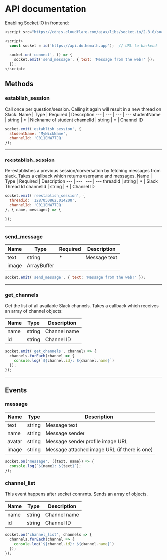 # API documentation

Enabling Socket.IO in frontend:

```javascript
<script src="https://cdnjs.cloudflare.com/ajax/libs/socket.io/2.3.0/socket.io.js"></script>

<script>
  const socket = io('https://api.dothemath.app');  // URL to backend
  
  socket.on('connect', () => {
    socket.emit('send_message', { text: 'Message from the web!' });
  });
</script>
```

## Methods

### establish_session

Call once per question/session. Calling it again will result in a new thread on Slack.
Name | Type | Required | Description
--- | --- | --- | ---
studentName | string | * | Nickname of student
channelId | string | * | Channel ID

```javascript
socket.emit('establish_session', {
  studentName: 'MyNickName',
  channelId: 'C011ENW7TJQ'
});
```

___

### reestablish_session

Re-establishes a previous session/conversation by fetching messages from slack. Takes a callback which returns username and messages.
Name | Type | Required | Description
--- | --- | --- | ---
threadId | string | * | Slack Thread Id
channelId | string | * | Channel ID

```javascript
socket.emit('reestablish_session', {
  threadId: '1287050862.014200',
  channelId: 'C011ENW7TJQ'
}, { name, messages} => {
  
});
```

___

### send_message

Name | Type | Required | Description
--- | --- | --- | ---
text | string | * | Message text
image | ArrayBuffer | |

```javascript
socket.emit('send_message', { text: 'Message from the web!' });
```

___

### get_channels

Get the list of all available Slack channels. Takes a callback which receives an array of channel objects:

Name | Type | Description
--- | --- | ---
name | string | Channel name
id | string | Channel ID

```javascript
socket.emit('get_channels', channels => {
  channels.forEach(channel => {
    console.log(`${channel.id}: ${channel.name}`)
  });
});
```

___

## Events

### message

Name | Type | Description
--- | --- | ---
text | string | Message text
name | string | Message sender
avatar | string | Message sender profile image URL
image | string | Message attached image URL (if there is one)

```javascript
socket.on('message', ({text, name}) => {
  console.log(`${name}: ${text}`);
});
```

### channel_list

This event happens after socket connents. Sends an array of objects.

Name | Type | Description
--- | --- | ---
name | string | Channel name
id | string | Channel ID

```javascript
socket.on('channel_list', channels => {
  channels.forEach(channel => {
    console.log(`${channel.id}: ${channel.name}`)
  });
});
```
